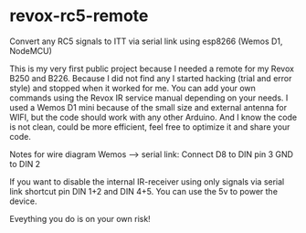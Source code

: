 # revox-rc5-remote
Convert any RC5 signals to ITT via serial link using esp8266 (Wemos D1, NodeMCU)

This is my very first public project because I needed a remote for my Revox B250 and B226. Because I did not find any I started hacking (trial and error style) and stopped when it worked for me. 
You can add your own commands using the Revox IR service manual depending on your needs. I used a Wemos D1 mini because of the small size and external antenna for WIFI, but the code should work with any other Arduino. And I know the code is not clean, could be more efficient, feel free to optimize it and share your code.

Notes for wire diagram Wemos --> serial link:
Connect D8 to DIN pin 3
GND to DIN 2

If you want to disable the internal IR-receiver using only signals via serial link shortcut pin DIN 1+2 and DIN 4+5. You can use the 5v to power the device. 

Eveything you do is on your own risk!
